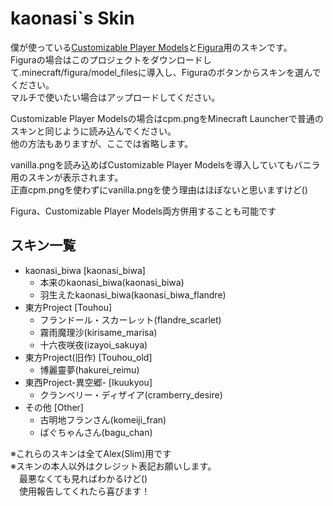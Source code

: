 # kaonasi`s Skin
僕が使っている[Customizable Player Models](https://www.curseforge.com/minecraft/mc-mods/custom-player-models)と[Figura](https://www.curseforge.com/minecraft/mc-mods/figura)用のスキンです。  
Figuraの場合はこのプロジェクトをダウンロードして.minecraft/figura/model_filesに導入し、Figuraのボタンからスキンを選んでください。  
マルチで使いたい場合はアップロードしてください。  

Customizable Player Modelsの場合はcpm.pngをMinecraft Launcherで普通のスキンと同じように読み込んでください。  
他の方法もありますが、ここでは省略します。  

vanilla.pngを読み込めばCustomizable Player Modelsを導入していてもバニラ用のスキンが表示されます。  
正直cpm.pngを使わずにvanilla.pngを使う理由はほぼないと思いますけど()  

Figura、Customizable Player Models両方併用することも可能です  
## スキン一覧
- kaonasi_biwa [kaonasi_biwa]
  - 本来のkaonasi_biwa(kaonasi_biwa)
  - 羽生えたkaonasi_biwa(kaonasi_biwa_flandre)
- 東方Project [Touhou]
    - フランドール・スカーレット(flandre_scarlet)
    - 霧雨魔理沙(kirisame_marisa)
    - 十六夜咲夜(izayoi_sakuya)
- 東方Project(旧作) [Touhou_old]
    - 博麗靈夢(hakurei_reimu)
- 東西Project-異空郷- [Ikuukyou]
    - クランベリー・ディザイア(cramberry_desire)
- その他 [Other]
  - 古明地フランさん(komeiji_fran)
  - ばぐちゃんさん(bagu_chan)

※これらのスキンは全てAlex(Slim)用です  
※スキンの本人以外はクレジット表記お願いします。  
&emsp;最悪なくても見ればわかるけど()  
&emsp;使用報告してくれたら喜びます！